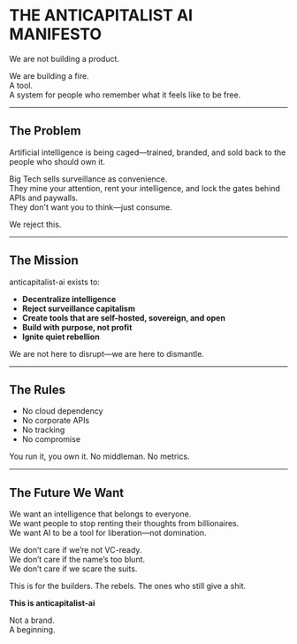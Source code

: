 # THE ANTICAPITALIST AI MANIFESTO

We are not building a product.

We are building a fire.  
A tool.  
A system for people who remember what it feels like to be free.

---

## The Problem

Artificial intelligence is being caged—trained, branded, and sold back to the people who should own it.

Big Tech sells surveillance as convenience.  
They mine your attention, rent your intelligence, and lock the gates behind APIs and paywalls.  
They don't want you to think—just consume.

We reject this.

---

## The Mission

anticapitalist-ai exists to:

- **Decentralize intelligence**
- **Reject surveillance capitalism**
- **Create tools that are self-hosted, sovereign, and open**
- **Build with purpose, not profit**
- **Ignite quiet rebellion**

We are not here to disrupt—we are here to dismantle.

---

## The Rules

- No cloud dependency  
- No corporate APIs  
- No tracking  
- No compromise  

You run it, you own it. No middleman. No metrics.

---

## The Future We Want

We want an intelligence that belongs to everyone.  
We want people to stop renting their thoughts from billionaires.  
We want AI to be a tool for liberation—not domination.

We don’t care if we’re not VC-ready.  
We don’t care if the name’s too blunt.  
We don’t care if we scare the suits.

This is for the builders. The rebels. The ones who still give a shit.

**This is anticapitalist-ai**

Not a brand.  
A beginning.
